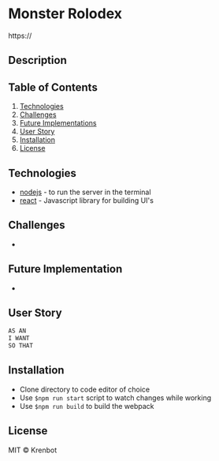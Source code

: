 # Monster Rolodex
https://

## Description

## Table of Contents
  1) [Technologies](#technologies-used)
  2) [Challenges](#challenges)
  3) [Future Implementations](#future-implementations)
  4) [User Story](#user-story)
  5) [Installation](#installation)
  6) [License](#license)

## Technologies
* [nodejs](https://nodejs.org/en/) - to run the server in the terminal
* [react](https://reactjs.org/) - Javascript library for building UI's

## Challenges
* 

## Future Implementation
*

## User Story
```md
AS AN
I WANT
SO THAT
```

## Installation
* Clone directory to code editor of choice
* Use `$npm run start` script to watch changes while working
* Use `$npm run build` to build the webpack

## License
MIT © Krenbot
